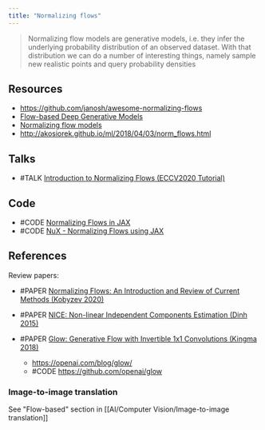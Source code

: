 ```yaml
---
title: "Normalizing flows"
---
```


> Normalizing flow models are generative models, i.e. they infer the underlying probability distribution of an observed dataset. With that distribution we can do a number of interesting things, namely sample new realistic points and query probability densities

## Resources
- https://github.com/janosh/awesome-normalizing-flows
- [Flow-based Deep Generative Models](https://lilianweng.github.io/lil-log/2018/10/13/flow-based-deep-generative-models.html)
- [Normalizing flow models](https://deepgenerativemodels.github.io/notes/flow/)
- http://akosiorek.github.io/ml/2018/04/03/norm_flows.html 


## Talks
- #TALK [Introduction to Normalizing Flows (ECCV2020 Tutorial)](https://www.youtube.com/watch?v=u3vVyFVU_lI)


## Code
- #CODE [Normalizing Flows in JAX](https://github.com/ChrisWaites/jax-flows)
- #CODE [NuX - Normalizing Flows using JAX](https://github.com/Information-Fusion-Lab-Umass/NuX)


## References
Review papers:
- #PAPER [Normalizing Flows: An Introduction and Review of Current Methods (Kobyzev 2020)](https://arxiv.org/abs/1908.09257)

- #PAPER [NICE: Non-linear Independent Components Estimation (Dinh 2015)](https://arxiv.org/abs/1410.8516)
- #PAPER [Glow: Generative Flow with Invertible 1x1 Convolutions (Kingma 2018)](https://arxiv.org/abs/1807.03039)
	- https://openai.com/blog/glow/
	- #CODE https://github.com/openai/glow


### Image-to-image translation
See "Flow-based" section in [[AI/Computer Vision/Image-to-image translation]]

